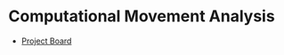 
# Computational Movement Analysis

- [Project Board](https://github.com/orgs/ComputationalMovementAnalysis/projects/1)
